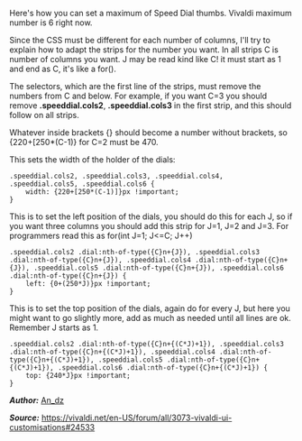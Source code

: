 Here's how you can set a maximum of Speed Dial thumbs. Vivaldi maximum number is 6 right now.

Since the CSS must be different for each number of columns, I'll try to explain how to adapt the strips for the number you want.
In all strips C is number of columns you want. J may be read kind like C! it must start as 1 and end as C, it's like a for().

The selectors, which are the first line of the strips, must remove the numbers from C and below. For example, if you want C=3 you should remove **.speeddial.cols2**, **.speeddial.cols3** in the first strip, and this should follow on all strips.

Whatever inside brackets {} should become a number without brackets, so {220+[250*(C-1)} for C=2 must be 470.

This sets the width of the holder of the dials:

    .speeddial.cols2, .speeddial.cols3, .speeddial.cols4, .speeddial.cols5, .speeddial.cols6 {
    	width: {220+[250*(C-1)]}px !important;
    }

This is to set the left position of the dials, you should do this for each J, so if you want three columns you should add this strip for J=1, J=2 and J=3. For programmers read this as for(int J=1; J<=C; J++)

    .speeddial.cols2 .dial:nth-of-type({C}n+{J}), .speeddial.cols3 .dial:nth-of-type({C}n+{J}), .speeddial.cols4 .dial:nth-of-type({C}n+{J}), .speeddial.cols5 .dial:nth-of-type({C}n+{J}), .speeddial.cols6 .dial:nth-of-type({C}n+{J}) {
    	left: {0+(250*J)}px !important;
    }

This is to set the top position of the dials, again do for every J, but here you might want to go slightly more, add as much as needed until all lines are ok. Remember J starts as 1.

    .speeddial.cols2 .dial:nth-of-type({C}n+{(C*J)+1}), .speeddial.cols3 .dial:nth-of-type({C}n+{(C*J)+1}), .speeddial.cols4 .dial:nth-of-type({C}n+{(C*J)+1}), .speeddial.cols5 .dial:nth-of-type({C}n+{(C*J)+1}), .speeddial.cols6 .dial:nth-of-type({C}n+{(C*J)+1}) {
    	top: {240*J}px !important;
    }

***Author:*** [An_dz](https://vivaldi.net/en-US/easysocial-dashboard/profile/15939)

***Source:*** https://vivaldi.net/en-US/forum/all/3073-vivaldi-ui-customisations#24533
